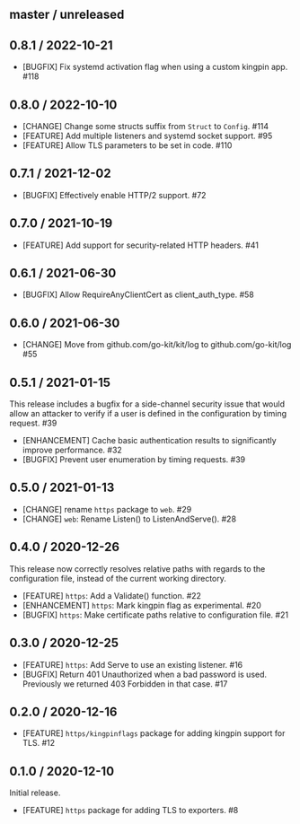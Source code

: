 ## master / unreleased

## 0.8.1 / 2022-10-21

* [BUGFIX] Fix systemd activation flag when using a custom kingpin app. #118

## 0.8.0 / 2022-10-10

* [CHANGE] Change some structs suffix from `Struct` to `Config`. #114
* [FEATURE] Add multiple listeners and systemd socket support. #95
* [FEATURE] Allow TLS parameters to be set in code. #110

## 0.7.1 / 2021-12-02

* [BUGFIX] Effectively enable HTTP/2 support. #72

## 0.7.0 / 2021-10-19

* [FEATURE] Add support for security-related HTTP headers. #41

## 0.6.1 / 2021-06-30

* [BUGFIX] Allow RequireAnyClientCert as client_auth_type. #58

## 0.6.0 / 2021-06-30

* [CHANGE] Move from github.com/go-kit/kit/log to github.com/go-kit/log #55

## 0.5.1 / 2021-01-15

This release includes a bugfix for a side-channel security issue that would
allow an attacker to verify if a user is defined in the configuration by timing
request. #39

* [ENHANCEMENT] Cache basic authentication results to significantly improve
  performance. #32
* [BUGFIX] Prevent user enumeration by timing requests. #39

## 0.5.0 / 2021-01-13

* [CHANGE] rename `https` package to `web`. #29
* [CHANGE] `web`: Rename Listen() to ListenAndServe(). #28

## 0.4.0 / 2020-12-26

This release now correctly resolves relative paths with regards to the
configuration file, instead of the current working directory.

* [FEATURE] `https`: Add a Validate() function. #22
* [ENHANCEMENT] `https`: Mark kingpin flag as experimental. #20
* [BUGFIX] `https`: Make certificate paths relative to configuration file. #21

## 0.3.0 / 2020-12-25

* [FEATURE] `https`: Add Serve to use an existing listener. #16
* [BUGFIX] Return 401 Unauthorized when a bad password is used. Previously we
  returned 403 Forbidden in that case. #17

## 0.2.0 / 2020-12-16

* [FEATURE] `https/kingpinflags` package for adding kingpin support for TLS. #12

## 0.1.0 / 2020-12-10

Initial release.

* [FEATURE] `https` package for adding TLS to exporters. #8
